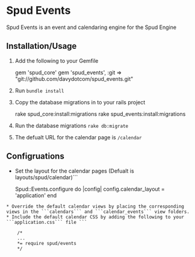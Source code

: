 Spud Events
===========

Spud Events is an event and calendaring engine for the Spud Engine

Installation/Usage
------------------

1. Add the following to your Gemfile

    gem 'spud_core'
    gem 'spud_events', :git => "git://github.com/davydotcom/spud_events.git"

2. Run ```bundle install```
3. Copy the database migrations in to your rails project

    rake spud_core:install:migrations
    rake spud_events:install:migrations

4. Run the database migrations ```rake db:migrate```
5. The defualt URL for the calendar page is ```/calendar```

Configruations
--------------

* Set the layout for the calendar pages (Defualt is layouts/spud/calendar)```
    
    Spud::Events.configure do |config|
      config.calendar_layout = 'application'
    end

```
* Override the default calendar views by placing the corresponding views in the ```calendars``` and ```calendar_events``` view folders.
* Include the default calendar CSS by adding the following to your ```application.css``` file ```

    /*
    ...
    *= require spud/events
    */
    
```